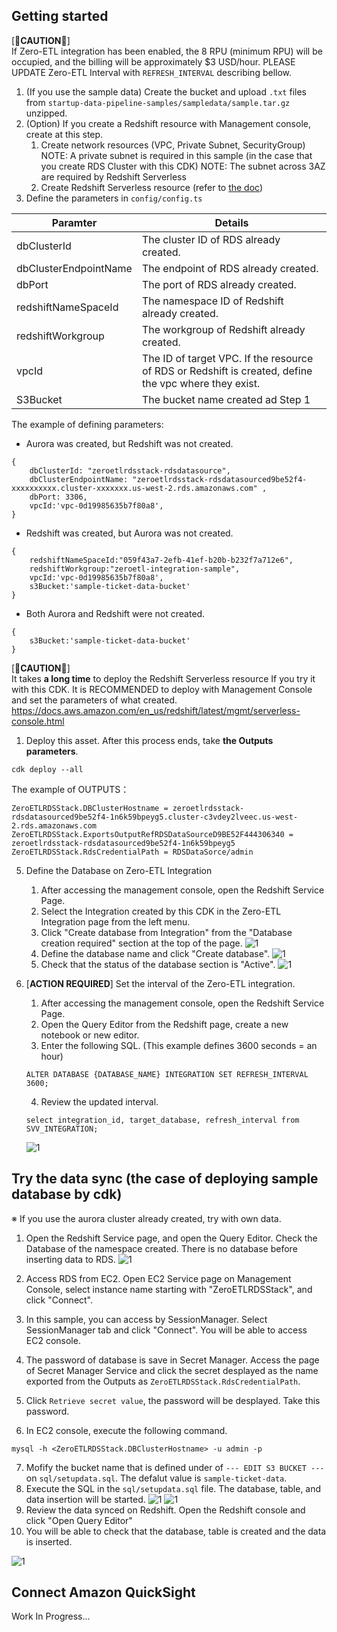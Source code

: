 ## Getting started

[📣**CAUTION**📣]   
If Zero-ETL integration has been enabled, the 8 RPU (minimum RPU) will be occupied, and the billing will be approximately $3 USD/hour. PLEASE UPDATE Zero-ETL Interval with `REFRESH_INTERVAL` describing bellow.

1. (If you use the sample data) Create the bucket and upload  `.txt` files from `startup-data-pipeline-samples/sampledata/sample.tar.gz` unzipped.
2. (Option) If you create a Redshift resource with Management console, create at this step.
   1. Create network resources (VPC, Private Subnet, SecurityGroup)
        NOTE: A private subnet is required in this sample (in the case that you create RDS Cluster with this CDK)
        NOTE: The subnet across 3AZ are required by Redshift Serverless
   2. Create Redshift Serverless resource (refer to [the doc](https://docs.aws.amazon.com/ja_jp/redshift/latest/gsg/new-user-serverless.html#serverless-console-resource-creation))
3. Define the parameters in `config/config.ts`

|Paramter|Details|
|---|---|
|dbClusterId|The cluster ID of RDS already created.|
|dbClusterEndpointName|The endpoint of RDS already created.|
|dbPort|The port of RDS already created.|
|redshiftNameSpaceId|The namespace ID of Redshift already created.|
|redshiftWorkgroup|The workgroup of Redshift already created.|
|vpcId|The ID of target VPC. If the resource of RDS or Redshift is created, define the vpc where they exist.|
|S3Bucket|The bucket name created ad Step 1|

The example of defining parameters:

* Aurora was created, but Redshift was not created.

```
{
    dbClusterId: "zeroetlrdsstack-rdsdatasource", 
    dbClusterEndpointName: "zeroetlrdsstack-rdsdatasourced9be52f4-xxxxxxxxxx.cluster-xxxxxxx.us-west-2.rds.amazonaws.com" ,
    dbPort: 3306, 
    vpcId:'vpc-0d19985635b7f80a8',
}
```

* Redshift was created, but Aurora was not created.
```
{
    redshiftNameSpaceId:"059f43a7-2efb-41ef-b20b-b232f7a712e6", 
    redshiftWorkgroup:"zeroetl-integration-sample", 
    vpcId:'vpc-0d19985635b7f80a8',
    s3Bucket:'sample-ticket-data-bucket' 
}
```

* Both Aurora and Redshift were not created.
```
{
    s3Bucket:'sample-ticket-data-bucket' 
}
```

[📣**CAUTION**📣]  
It takes **a long time** to deploy the Redshift Serverless resource If you try it with this CDK. It is RECOMMENDED to deploy with Management Console and set the parameters of what created.
https://docs.aws.amazon.com/en_us/redshift/latest/mgmt/serverless-console.html

1. Deploy this asset. After this process ends, take **the Outputs parameters**.

```
cdk deploy --all
```  

The example of OUTPUTS：
```
ZeroETLRDSStack.DBClusterHostname = zeroetlrdsstack-rdsdatasourced9be52f4-1n6k59bpeyg5.cluster-c3vdey2lveec.us-west-2.rds.amazonaws.com
ZeroETLRDSStack.ExportsOutputRefRDSDataSourceD9BE52F444306340 = zeroetlrdsstack-rdsdatasourced9be52f4-1n6k59bpeyg5
ZeroETLRDSStack.RdsCredentialPath = RDSDataSorce/admin
```

5. Define the Database on Zero-ETL Integration
   1. After accessing the management console, open the Redshift Service Page.
   2. Select the Integration created by this CDK in the Zero-ETL Integration page from the left menu.
   3. Click "Create database from Integration" from the "Database creation required" section at the top of the page.
   ![1](./image/image1.png)
   4. Define the database name and click "Create database".
   ![1](./image/image2.png)
   5. Check that the status of the database section is "Active".
   ![1](./image/image3.png)

6. [**ACTION REQUIRED**] Set the interval of the Zero-ETL integration.
   1. After accessing the management console, open the Redshift Service Page.
   2. Open the Query Editor from the Redshift page, create a new notebook or new editor.
   3. Enter the following SQL. (This example defines 3600 seconds = an hour)
   ```
   ALTER DATABASE {DATABASE_NAME} INTEGRATION SET REFRESH_INTERVAL 3600;
   ```
   4. Review the updated interval.
   ```
   select integration_id, target_database, refresh_interval from SVV_INTEGRATION;
   ```
   ![1](./image/image11.png)


## Try the data sync (the case of deploying sample database by cdk)

※ If you use the aurora cluster already created, try with own data.

1. Open the Redshift Service page, and open the Query Editor. Check the Database of the namespace created. There is no database before inserting data to RDS.
![1](./image/image5.png)

2. Access RDS from EC2. Open EC2 Service page on Management Console, select instance name starting with "ZeroETLRDSStack", and click "Connect".
3.  In this sample, you can access by SessionManager. Select SessionManager tab and click "Connect". You will be able to access EC2 console.
4.  The password of database is save in Secret Manager. Access the page of Secret Manager Service and click the secret desplayed as the name exported from the Outputs as `ZeroETLRDSStack.RdsCredentialPath`.
5.  Click `Retrieve secret value`, the password will be desplayed. Take this password.
6.  In EC2 console, execute the following command.
```
mysql -h <ZeroETLRDSStack.DBClusterHostname> -u admin -p
```
7. Mofify the bucket name that is defined under of  `--- EDIT S3 BUCKET ---` on `sql/setupdata.sql`. The defalut value is `sample-ticket-data`.
8. Execute the SQL in the `sql/setupdata.sql` file. The database, table, and data insertion will be started.
![1](./image/image7.png)
![1](./image/image10.png)
9. Review the data synced on Redshift. Open the Redshift console and click "Open Query Editor"
10. You will be able to check that the database, table is created and the data is inserted.
 
 ![1](./image/image8.png)

 ## Connect Amazon QuickSight
 Work In Progress...
